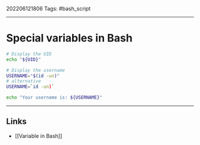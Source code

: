 202206121806
Tags: #bash_script

---

# Special variables in Bash

```bash
# Display the UID
echo "${UID}" 

# Display the username
USERNAME="$(id -un)"
# alternative 
USERNAME=`id -un)`

echo "Your username is: ${USERNAME}"
```

---
## Links
- [[Variable in Bash]]